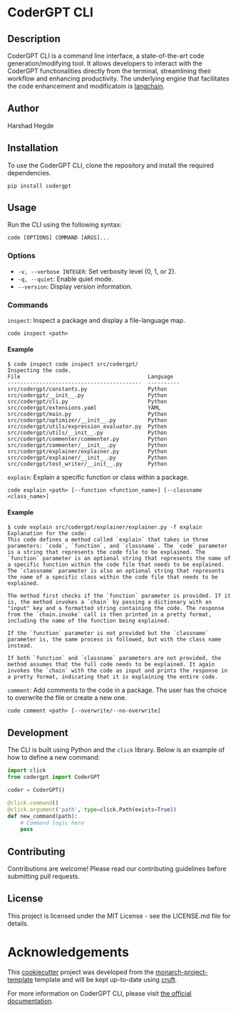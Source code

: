 # CoderGPT CLI

## Description

CoderGPT CLI is a command line interface, a state-of-the-art code generation/modifying tool. It allows developers to interact with the CoderGPT functionalities directly from the terminal, streamlining their workflow and enhancing productivity. The underlying engine that facilitates the code enhancement and modificatoin is [langchain](https://github.com/langchain-ai/langchain).

## Author

Harshad Hegde

## Installation

To use the CoderGPT CLI, clone the repository and install the required dependencies.

```shell
pip install codergpt
```

## Usage

Run the CLI using the following syntax:

```shell
code [OPTIONS] COMMAND [ARGS]...
```

### Options

- `-v, --verbose INTEGER`: Set verbosity level (0, 1, or 2).
- `-q, --quiet`: Enable quiet mode.
- `--version`: Display version information.

### Commands

`inspect`: Inspect a package and display a file-language map.

```shell
code inspect <path>
```

#### Example
```shell
$ code inspect code inspect src/codergpt/
Inspecting the code.
File                                        Language
------------------------------------------  ----------
src/codergpt/constants.py                   Python
src/codergpt/__init__.py                    Python
src/codergpt/cli.py                         Python
src/codergpt/extensions.yaml                YAML
src/codergpt/main.py                        Python
src/codergpt/optimizer/__init__.py          Python
src/codergpt/utils/expression_evaluator.py  Python
src/codergpt/utils/__init__.py              Python
src/codergpt/commenter/commenter.py         Python
src/codergpt/commenter/__init__.py          Python
src/codergpt/explainer/explainer.py         Python
src/codergpt/explainer/__init__.py          Python
src/codergpt/test_writer/__init__.py        Python
```


`explain`: Explain a specific function or class within a package.

```shell
code explain <path> [--function <function_name>] [--classname <class_name>]
```

#### Example
```shell
$ code explain src/codergpt/explainer/explainer.py -f explain
Explanation for the code:
This code defines a method called `explain` that takes in three parameters: `code`, `function`, and `classname`. The `code` parameter is a string that represents the code file to be explained. The `function` parameter is an optional string that represents the name of a specific function within the code file that needs to be explained. The `classname` parameter is also an optional string that represents the name of a specific class within the code file that needs to be explained.

The method first checks if the `function` parameter is provided. If it is, the method invokes a `chain` by passing a dictionary with an "input" key and a formatted string containing the code. The response from the `chain.invoke` call is then printed in a pretty format, including the name of the function being explained.

If the `function` parameter is not provided but the `classname` parameter is, the same process is followed, but with the class name instead.

If both `function` and `classname` parameters are not provided, the method assumes that the full code needs to be explained. It again invokes the `chain` with the code as input and prints the response in a pretty format, indicating that it is explaining the entire code.
```

`comment`: Add comments to the code in a package. The user has the choice to overwrite the file or create a new one.

```shell
code comment <path> [--overwrite/--no-overwrite]
```

## Development

The CLI is built using Python and the `click` library. Below is an example of how to define a new command:

```python
import click
from codergpt import CoderGPT

coder = CoderGPT()

@click.command()
@click.argument('path', type=click.Path(exists=True))
def new_command(path):
    # Command logic here
    pass
```

## Contributing

Contributions are welcome! Please read our contributing guidelines before submitting pull requests.

## License

This project is licensed under the MIT License - see the LICENSE.md file for details.

# Acknowledgements

This [cookiecutter](https://cookiecutter.readthedocs.io/en/stable/README.html) project was developed from the [monarch-project-template](https://github.com/monarch-initiative/monarch-project-template) template and will be kept up-to-date using [cruft](https://cruft.github.io/cruft/).

For more information on CoderGPT CLI, please visit [the official documentation]().
